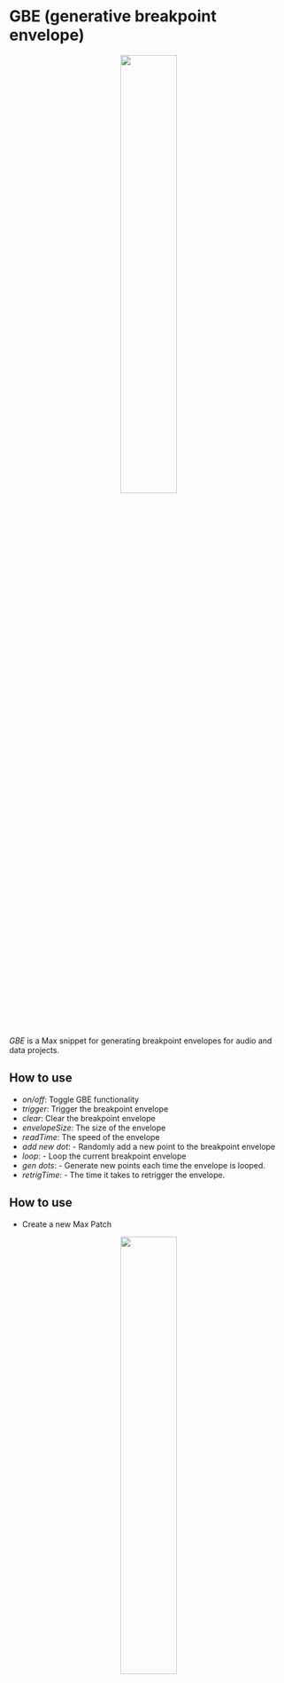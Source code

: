 # GBE (generative breakpoint envelope)
<p align="center">
  <img width="45%" height="45%" src="https://i.ibb.co/sqq49vb/GBE-01.png"/>  
</p>

*GBE* is a Max snippet for generating breakpoint envelopes for audio and data projects.

## How to use
- *on/off*: Toggle GBE functionality
- *trigger*: Trigger the breakpoint envelope
- *clear*: Clear the breakpoint envelope
- *envelopeSize*: The size of the envelope
- *readTime*: The speed of the envelope
- *add new dot*: - Randomly add a new point to the breakpoint envelope
- *loop*: - Loop the current breakpoint envelope
- *gen dots*: - Generate new points each time the envelope is looped.
- *retrigTime*: - The time it takes to retrigger the envelope.

## How to use
- Create a new Max Patch
<p align="center">
  <img width="45%" height="45%" src="https://i.ibb.co/3hcJXSg/GBE-01-newpatch.png"/>  
</p>

- Creat a *bpatcher* object
<p align="center">
  <img width="45%" height="45%" src="https://i.ibb.co/Vjgt1DD/GBE-02-bpatcher.png"/>  
</p>

- Link the *GBE.maxpat* to the bpatcher
<p align="center">
  <img width="45%" height="45%" src="https://i.ibb.co/hBRMyHg/GBE-03-patcherfile.png"/>  
</p>

- Use the outlet to receive the data in a new patch.
<p align="center">
  <img width="45%" height="45%" src="https://i.ibb.co/StRscJM/GBE-04-outlet.png"/>  
</p>





## Demo
<p align="center">
  <img width="45%" height="45%" src="https://i.ibb.co/X7m5dVq/GBE.gif"/>  
</p>
